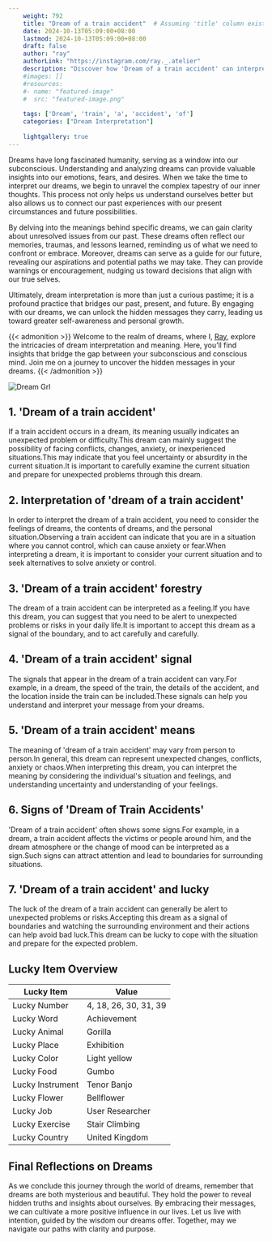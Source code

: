 ```yaml
---
    weight: 792
    title: "Dream of a train accident"  # Assuming 'title' column exists
    date: 2024-10-13T05:09:00+08:00
    lastmod: 2024-10-13T05:09:00+08:00
    draft: false
    author: "ray"
    authorLink: "https://instagram.com/ray._.atelier"
    description: "Discover how 'Dream of a train accident' can interpret your future and uncover its significant meanings in your life."
    #images: []
    #resources:
    #- name: "featured-image"
    #  src: "featured-image.png"
    
    tags: ['Dream', 'train', 'a', 'accident', 'of']
    categories: ["Dream Interpretation"]
    
    lightgallery: true
---
```

    
Dreams have long fascinated humanity, serving as a window into our subconscious. Understanding and analyzing dreams can provide valuable insights into our emotions, fears, and desires. When we take the time to interpret our dreams, we begin to unravel the complex tapestry of our inner thoughts. This process not only helps us understand ourselves better but also allows us to connect our past experiences with our present circumstances and future possibilities.

By delving into the meanings behind specific dreams, we can gain clarity about unresolved issues from our past. These dreams often reflect our memories, traumas, and lessons learned, reminding us of what we need to confront or embrace. Moreover, dreams can serve as a guide for our future, revealing our aspirations and potential paths we may take. They can provide warnings or encouragement, nudging us toward decisions that align with our true selves.

Ultimately, dream interpretation is more than just a curious pastime; it is a profound practice that bridges our past, present, and future. By engaging with our dreams, we can unlock the hidden messages they carry, leading us toward greater self-awareness and personal growth.

{{< admonition >}}
Welcome to the realm of dreams, where I, [Ray](https://instagram.com/ray._.atelier), explore the intricacies of dream interpretation and meaning. Here, you’ll find insights that bridge the gap between your subconscious and conscious mind. Join me on a journey to uncover the hidden messages in your dreams.
{{< /admonition >}}

![Dream Grl](https://cdn.pixabay.com/photo/2017/11/02/03/35/gothic-2910057_1280.jpg "Dream Grl")

## 1. 'Dream of a train accident'
If a train accident occurs in a dream, its meaning usually indicates an unexpected problem or difficulty.This dream can mainly suggest the possibility of facing conflicts, changes, anxiety, or inexperienced situations.This may indicate that you feel uncertainty or absurdity in the current situation.It is important to carefully examine the current situation and prepare for unexpected problems through this dream.

## 2. Interpretation of 'dream of a train accident'
In order to interpret the dream of a train accident, you need to consider the feelings of dreams, the contents of dreams, and the personal situation.Observing a train accident can indicate that you are in a situation where you cannot control, which can cause anxiety or fear.When interpreting a dream, it is important to consider your current situation and to seek alternatives to solve anxiety or control.

## 3. 'Dream of a train accident' forestry
The dream of a train accident can be interpreted as a feeling.If you have this dream, you can suggest that you need to be alert to unexpected problems or risks in your daily life.It is important to accept this dream as a signal of the boundary, and to act carefully and carefully.

## 4. 'Dream of a train accident' signal
The signals that appear in the dream of a train accident can vary.For example, in a dream, the speed of the train, the details of the accident, and the location inside the train can be included.These signals can help you understand and interpret your message from your dreams.

## 5. 'Dream of a train accident' means
The meaning of 'dream of a train accident' may vary from person to person.In general, this dream can represent unexpected changes, conflicts, anxiety or chaos.When interpreting this dream, you can interpret the meaning by considering the individual's situation and feelings, and understanding uncertainty and understanding of your feelings.

## 6. Signs of 'Dream of Train Accidents'
'Dream of a train accident' often shows some signs.For example, in a dream, a train accident affects the victims or people around him, and the dream atmosphere or the change of mood can be interpreted as a sign.Such signs can attract attention and lead to boundaries for surrounding situations.

## 7. 'Dream of a train accident' and lucky
The luck of the dream of a train accident can generally be alert to unexpected problems or risks.Accepting this dream as a signal of boundaries and watching the surrounding environment and their actions can help avoid bad luck.This dream can be lucky to cope with the situation and prepare for the expected problem.

## Lucky Item Overview
| Lucky Item          | Value              |
|---------------|--------------------|
| Lucky Number        | 4, 18, 26, 30, 31, 39  |
| Lucky Word          | Achievement |
| Lucky Animal        | Gorilla |
| Lucky Place         | Exhibition     |
| Lucky Color         | Light yellow     |
| Lucky Food          | Gumbo      |
| Lucky Instrument    | Tenor Banjo |
| Lucky Flower        | Bellflower    |
| Lucky Job           | User Researcher       |
| Lucky Exercise      | Stair Climbing  |
| Lucky Country       | United Kingdom    |


##  Final Reflections on Dreams

As we conclude this journey through the world of dreams, remember that dreams are both mysterious and beautiful. They hold the power to reveal hidden truths and insights about ourselves. By embracing their messages, we can cultivate a more positive influence in our lives. Let us live with intention, guided by the wisdom our dreams offer. Together, may we navigate our paths with clarity and purpose.
